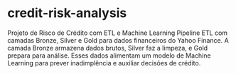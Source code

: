 # credit-risk-analysis
Projeto de Risco de Crédito com ETL e Machine Learning  Pipeline ETL com camadas Bronze, Silver e Gold para dados financeiros do Yahoo Finance. A camada Bronze armazena dados brutos, Silver faz a limpeza, e Gold prepara para análise. Esses dados alimentam um modelo de Machine Learning para prever inadimplência e auxiliar decisões de crédito.
